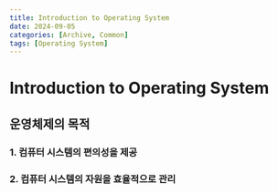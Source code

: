 ```yaml
---
title: Introduction to Operating System
date: 2024-09-05
categories: [Archive, Common]
tags: [Operating System]
---
```


# Introduction to Operating System

## 운영체제의 목적

### 1. 컴퓨터 시스템의 편의성을 제공

### 2. 컴퓨터 시스템의 자원을 효율적으로 관리
